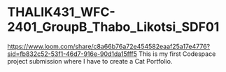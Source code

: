 # THALIK431_WFC-2401_GroupB_Thabo_Likotsi_SDF01
https://www.loom.com/share/c8a66b76a72e454582eaaf25a17e4776?sid=fb832c52-53f1-46d7-916e-90d1da15fff5
This is my first Codespace project submission where I have to create a Cat Portfolio.


